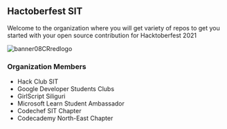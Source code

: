 ## Hactoberfest SIT
Welcome to the organization where you will get variety of repos to get you started with your open source contribution for Hacktoberfest 2021

![banner08CRredlogo](https://user-images.githubusercontent.com/53443872/134805982-2c0a1f92-8ef2-4461-a605-e00c3a11b46a.png)

### Organization Members
- Hack Club SIT
- Google Developer Students Clubs
- GirlScript Siliguri
- Microsoft Learn Student Ambassador
- Codechef SIT Chapter
- Codecademy North-East Chapter
